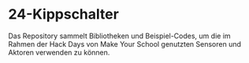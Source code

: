 # 24-Kippschalter
Das Repository sammelt Bibliotheken und Beispiel-Codes, um die im Rahmen der Hack Days von Make Your School genutzten Sensoren und Aktoren verwenden zu können.

